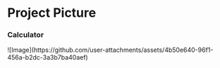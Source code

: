 <h1>Project Picture</h1> 
<h3>Calculator</h3> 
![Image](https://github.com/user-attachments/assets/4b50e640-96f1-456a-b2dc-3a3b7ba40aef)
